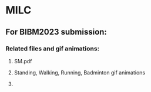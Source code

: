 # MILC

## For BIBM2023 submission:

### Related files and gif animations:

1. SM.pdf

2. Standing, Walking, Running, Badminton gif animations

3. 
